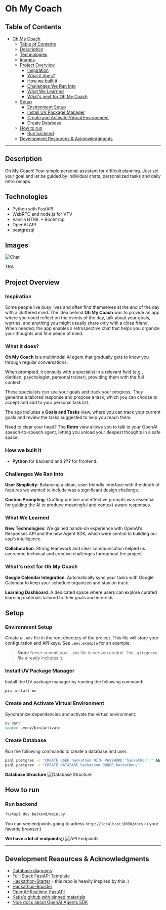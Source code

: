 # Oh My Coach

## Table of Contents

* [Oh My Coach](#oh-my-coach)
    * [Table of Contents](#table-of-contents)
    * [Description](#description)
    * [Technologies](#technologies)
    * [Images](#images)
    * [Project Overview](#project-overview)
        * [Inspiration](#inspiration)
        * [What it does?](#what-it-does)
        * [How we built it](#how-we-built-it)
        * [Challenges We Ran Into](#challenges-we-ran-into)
        * [What We Learned](#what-we-learned)
        * [What's next for Oh My Coach](#whats-next-for-oh-my-coach)
    * [Setup](#setup)
        * [Environment Setup](#environment-setup)
        * [Install UV Package Manager](#install-uv-package-manager)
        * [Create and Activate Virtual Environment](#create-and-activate-virtual-environment)
        * [Create Database](#create-database)
    * [How to run](#how-to-run)
        * [Run backend](#run-backend)
    * [Development Resources \& Acknowledgments](#development-resources--acknowledgments)

---

## Description

Oh My Coach! Your simple personal assistant for difficult planning. Just set your goal and let be guided by individual chats, personalized tasks and daily retro recaps.

## Technologies

* Python with FastAPI
* WebRTC and node.js for VTV
* Vanilla HTML + Bootstrap
* OpenAI API
* postgresql

## Images

![Chat](public/images/Screenshot_2025-04-26_at_15.35.43.png)

TBA

## Project Overview

### Inspiration

Some people live busy lives and often find themselves at the end of the day with a cluttered mind. The idea behind **Oh My Coach** was to provide an app where you could reflect on the events of the day, talk about your goals, worries, and anything you might usually share only with a close friend. When needed, the app enables a retrospective chat that helps you organize your thoughts and find peace of mind.

### What it does?

**Oh My Coach** is a multimodal AI agent that gradually gets to know you through regular conversations.

When prompted, it consults with a specialist in a relevant field (e.g., dietitian, psychologist, personal trainer), providing them with the full context.

These specialists can see your goals and track your progress. They generate a tailored response and propose a task, which you can choose to accept and add to your personal task list.

The app includes a **Goals and Tasks** view, where you can track your current goals and review the tasks suggested to help you reach them.

Need to clear your head? The **Retro** view allows you to talk to your OpenAI speech-to-speech agent, letting you unload your deepest thoughts in a safe space.

### How we built it

* **Python** for backend and **???** for frontend.

### Challenges We Ran Into

**User Simplicity**: Balancing a clean, user-friendly interface with the depth of features we wanted to include was a significant design challenge.

**Custom Prompting**: Crafting precise and effective prompts was essential for guiding the AI to produce meaningful and context-aware responses.

### What We Learned

**New Technologies**: We gained hands-on experience with OpenAI’s Responses API and the new Agent SDK, which were central to building our app’s intelligence.

**Collaboration**: Strong teamwork and clear communication helped us overcome technical and creative challenges throughout the project.

### What's next for Oh My Coach

**Google Calendar Integration**: Automatically sync your tasks with Google Calendar to keep your schedule organized and stay on track.

**Learning Dashboard**: A dedicated space where users can explore curated learning materials tailored to their goals and interests.

## Setup

### Environment Setup

Create a `.env` file in the root directory of the project.
This file will store your configuration and API keys.
See `.env.example` for an example.

> **Note:** Never commit your `.env` file to version control. The `.gitignore` file already includes it.

### Install UV Package Manager

Install the UV package manager by running the following command:

```bash
pip install uv
```

### Create and Activate Virtual Environment

Synchronize dependencies and activate the virtual environment:

```bash
uv sync
source .venv/bin/activate
```

### Create Database

Run the following commands to create a database and user:

```bash
psql postgres -c "CREATE USER hackathon WITH PASSWORD 'hackathon';" && \
psql postgres -c "CREATE DATABASE hackathon OWNER hackathon;"
```

**Database Structure**
![Database Structure](docs/database-design.png)

## How to run

### Run backend

```bash
fastapi dev backend/main.py
```
You can see endpoints going to adress `http://localhost:8000/docs` in your favorite browser:)

**We have a lot of endpoints;)**
![API Endpoints](docs/endpoints.png)

---

## Development Resources & Acknowledgments

* [Database diagrams](https://dbdiagram.io/)
* [Full-Stack FastAPI Template](https://github.com/fastapi/full-stack-fastapi-template)
* [Hackathon-Starter](https://github.com/Kabanosk/hackathon-starter/) - this repo is heavily inspired by this :)
* [Hackathon-Booster](https://github.com/igorjakus/hackathon-booster/)
* [OpenAI-Realtime-FastAPI](https://github.com/Geo-Joy/openai-realtime-fastapi)
* [Katia's github with pinned materials](https://github.com/katia-openai)
* [Nice docs about OpenAI Agents SDK](https://openai.github.io/openai-agents-python/)
